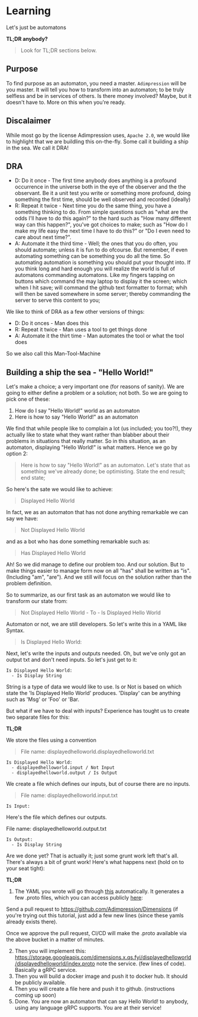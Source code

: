 # Learning
Let's just be automatons

**TL;DR anybody?**

> Look for TL;DR sections below.

## Purpose
To find purpose as an automaton, you need a master. `Adimpression` will be you master. It will tell you how to transform into an automaton; to be truly selfless and be in services of others. Is there money involved? Maybe, but it doesn't have to. More on this when you're ready.

## Discalaimer
While most go by the license Adimpression uses, `Apache 2.0`, we would like to highlight that we are buildling this on-the-fly. Some call it building a ship in the sea. We call it DRA!

## DRA

- D: Do it once - The first time anybody does anything is a profound occurrence in the universe both in the eye of the observer and the the observant. Be it a unit test you write or something more profound, doing something the first time, should be well observed and recorded (ideally)
- R: Repeat it twice - Next time you do the same thing, you have a something thinking to do. From simple questions such as "what are the odds I'll have to do this again?" to the hard such as "How many different way can this happen?", you've got choices to make; such as "How do I make my life easy the next time I have to do this?" or "Do I even need to care about next time?".
- A: Automate it the third time - Well; the ones that you do often, you should automate; unless it is fun to do ofcourse. But remember, if even automating something can be something you do all the time. So automating automation is something you should put your thought into. If you think long and hard enough you will realize the world is full of automatons commanding automatons. Like my fingers tapping on buttons which command the may laptop to display it the screen; which when I hit save; will command the github text formatter to format; whih will then be saved somewhere in some server; thereby commanding the server to serve this content to you;

We like to think of DRA as a few other versions of things:

- D: Do it onces - Man does this
- R: Repeat it twice - Man uses a tool to get things done
- A: Automate it the thirt time - Man automates the tool or what the tool does

So we also call this Man-Tool-Machine


## Building a ship the sea - "Hello World!"

Let's make a choice; a very important one (for reasons of sanity). We are going to either define a problem or a solution; not both. So we are going to pick one of these:

1. How do I say "Hello World!" world as an automaton
2. Here is how to say "Hello World!" as an automaton

We find that while people like to complain a lot (us included; you too?!), they actually like to state what they want rather than blabber about their problems in situations that really matter. So in this situation, as an automaton, displaying "Hello World!"  is what matters. Hence we go by option 2:

> Here is how to say "Hello World!" as an automaton. Let's state that as something we've already done; be optimisting. State the end result; end state; 

So here's the sate we would like to achieve:

> Displayed Hello World

In fact, we as an automaton that has not done anything remarkable we can say we have:

> Not Displayed Hello World

and as a bot who has done something remarkable such as:

> Has Displayed Hello World 

Ah! So we did manage to define our problem too. And our solution. But to make things easier to manage form now on all "has" shall be written as "is". (Including "am", "are"). And we still will focus on the solution rather than the problem definition.

So to summarize, as our first task as an automaton we would like to transform our state from:

> Not Displayed Hello World - To - Is Displayed Hello World

Automaton or not, we are still developers. So let's write this in a YAML like Syntax.

> Is Displayed Hello World:

Next, let's write the inputs and outputs needed. Oh, but we've only got an output txt and don't need inputs. So let's just get to it:


```
Is Displayed Hello World:
  - Is Display String
```

String is a type of data we would like to use. Is or Not is based on which state the 'Is Displayed Hello World' produces. 'Display' can be anything such as 'Msg' or 'Foo' or 'Bar.

But what if we have to deal with inputs? Experience has tought us to create two separate files for this:

**TL;DR**

We store the files using a convention

> File name: displayedhelloworld.displayedhelloworld.txt

```
Is Displayed Hello World:
  - displayedhelloworld.input / Not Input
  - displayedhelloworld.output / Is Output
```

We create a file which defines our inputs, but of course there are no inputs.

> File name: displayedhelloworld.input.txt
```
Is Input:
```

Here's the file which defines our outputs.

File name: displayedhelloworld.output.txt

```
Is Output:
  - Is Display String
```

Are we done yet? That is actually it; just some grunt work left that's all. There's always a bit of grunt work! Here's what happens next (hold on to your seat tight):

**TL;DR**

1. The YAML you wrote will go through [this](https://github.com/Adimpression/Scarcity) automatically. It generates a few .proto files, which you can access publicly [here](https://github.com/Adimpression/proto/tree/master/proto/displayedhelloworld):

Send a pull request to https://github.com/Adimpression/Dimensions (if you're trying out this tutorial, just add a few new lines (since these yamls already exists there).

Once we approve the pull request, CI/CD will make the .proto available via the above bucket in a matter of minutes.

2. Then you will implement this: https://storage.googleapis.com/dimensions.x.qs.fyi/displayedhelloworld/displayedhelloworld/index.proto note the service. (few lines of code). Basically a gRPC service.
3. Then you will build a docker image and push it to docker hub. It should be publicly available.
4. Then you will create a file here and push it to github. (instructions coming up soon)
5. Done. You are now an automaton that can say Hello World! to anybody, using any language gRPC supports. You are at their service!
```

